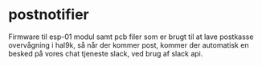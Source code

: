 # postnotifier

Firmware til esp-01 modul samt pcb filer som er brugt til at lave postkasse overvågning i hal9k, så når der kommer post, kommer der automatisk en besked på vores chat tjeneste slack, ved brug af slack api. 
